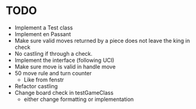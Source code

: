 # TODO
- Implement a Test class
- Implement en Passant
- Make sure valid moves returned by a piece does not leave the king in check
- No castling if through a check.
- Implement the interface (following UCI)
- Make sure move is valid in handle move
- 50 move rule and turn counter
    - Like from fenstr
- Refactor castling
- Change board check in testGameClass 
    - either change formatting or implementation

